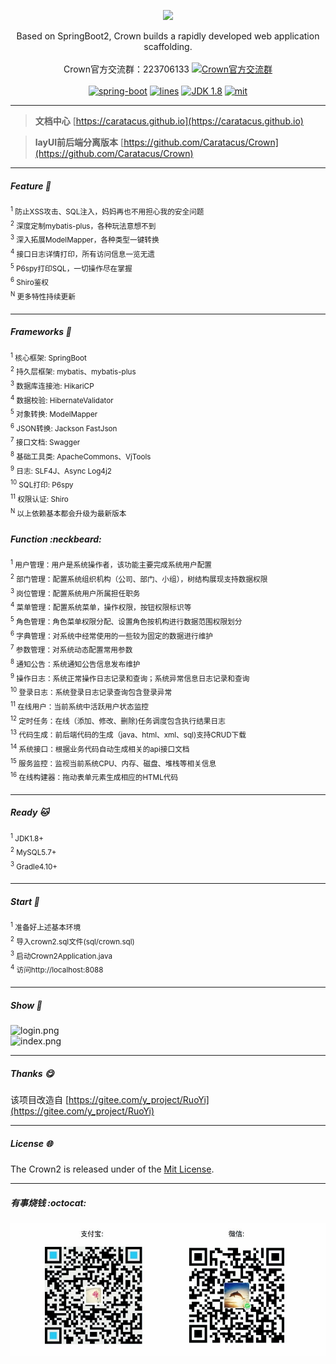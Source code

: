 <p align="center">
    <img src="https://raw.githubusercontent.com/Caratacus/Crown/master/Crown.png" width="300">
    <p align="center">
        Based on SpringBoot2, Crown builds a rapidly developed web application scaffolding.
        <br>      
        <br>      
        <span>
            <span>
                Crown官方交流群：223706133
            </span>
            <span>
                <a target="_blank" href="https://shang.qq.com/wpa/qunwpa?idkey=180c0eb468ec425c7208f49f142e4057f3f83a2fdabfe07ccb4606a414cd6413">
                <img border="0" src="https://pub.idqqimg.com/wpa/images/group.png" alt="Crown官方交流群" title="Crown官方交流群"></a>
            </span>
        </span>
        <br>
        <br>
        <a href="https://spring.io/projects/spring-boot">
        <img src="https://img.shields.io/badge/spring--boot-2.1.1.RELEASE-blue.svg" alt="spring-boot" title="spring-boot"></a>
		<a href="https://github.com/Caratacus/Crown2">
        <img src="https://tokei.rs/b1/github/Caratacus/Crown2?category=lines" alt="lines" title="lines"></a>
		<a href="https://github.com/Caratacus/Crown2">
		<img src="https://img.shields.io/badge/JDK-1.8-green.svg" alt="JDK 1.8" title="JDK 1.8"></a>
		<a href="https://mit-license.org">
        <img src="https://img.shields.io/cocoapods/l/Alamofire.svg?style=flat" alt="mit" title="mit"></a>
    </p>
</p>

-----------------------------------------------------------------------------------------------

> **文档中心** [https://caratacus.github.io](https://caratacus.github.io)

> **layUI前后端分离版本** [https://github.com/Caratacus/Crown](https://github.com/Caratacus/Crown)

-----------------------------------------------------------------------------------------------
##### Feature :rocket:
<sup>
<sup>1</sup> 防止XSS攻击、SQL注入，妈妈再也不用担心我的安全问题 <br/>
<sup>2</sup> 深度定制mybatis-plus，各种玩法意想不到 <br/>
<sup>3</sup> 深入拓展ModelMapper，各种类型一键转换 <br/>
<sup>4</sup> 接口日志详情打印，所有访问信息一览无遗 <br/>
<sup>5</sup> P6spy打印SQL，一切操作尽在掌握 <br/>
<sup>6</sup> Shiro鉴权 <br/>
<sup>N</sup> 更多特性持续更新 <br/>
</sup>

-----------------------------------------------------------------------------------------------
##### Frameworks :microscope:
<sup>
<sup>1</sup> 核心框架: SpringBoot <br/>
<sup>2</sup> 持久层框架: mybatis、mybatis-plus <br/>
<sup>3</sup> 数据库连接池: HikariCP <br/>
<sup>4</sup> 数据校验: HibernateValidator <br/>
<sup>5</sup> 对象转换: ModelMapper <br/>
<sup>6</sup> JSON转换: Jackson FastJson<br/>
<sup>7</sup> 接口文档: Swagger <br/>
<sup>8</sup> 基础工具类: ApacheCommons、VjTools <br/>
<sup>9</sup> 日志: SLF4J、Async Log4j2 <br/>
<sup>10</sup> SQL打印: P6spy <br/>
<sup>11</sup> 权限认证: Shiro <br/>
<sup>N</sup> 以上依赖基本都会升级为最新版本 <br/>
</sup>

##### Function :neckbeard:
<sup>
<sup>1</sup> 用户管理：用户是系统操作者，该功能主要完成系统用户配置 <br/>
<sup>2</sup> 部门管理：配置系统组织机构（公司、部门、小组），树结构展现支持数据权限 <br/>
<sup>3</sup> 岗位管理：配置系统用户所属担任职务 <br/>
<sup>4</sup> 菜单管理：配置系统菜单，操作权限，按钮权限标识等 <br/>
<sup>5</sup> 角色管理：角色菜单权限分配、设置角色按机构进行数据范围权限划分 <br/>
<sup>6</sup> 字典管理：对系统中经常使用的一些较为固定的数据进行维护 <br/>
<sup>7</sup> 参数管理：对系统动态配置常用参数 <br/>
<sup>8</sup> 通知公告：系统通知公告信息发布维护 <br/>
<sup>9</sup> 操作日志：系统正常操作日志记录和查询；系统异常信息日志记录和查询 <br/>
<sup>10</sup> 登录日志：系统登录日志记录查询包含登录异常 <br/>
<sup>11</sup> 在线用户：当前系统中活跃用户状态监控 <br/>
<sup>12</sup> 定时任务：在线（添加、修改、删除)任务调度包含执行结果日志 <br/>
<sup>13</sup> 代码生成：前后端代码的生成（java、html、xml、sql)支持CRUD下载 <br/>
<sup>14</sup> 系统接口：根据业务代码自动生成相关的api接口文档 <br/>
<sup>15</sup> 服务监控：监视当前系统CPU、内存、磁盘、堆栈等相关信息 <br/>
<sup>16</sup> 在线构建器：拖动表单元素生成相应的HTML代码 <br/>
</sup>

-----------------------------------------------------------------------------------------------
##### Ready :cat:
<sup>
<sup>1</sup> JDK1.8+ <br/>
<sup>2</sup> MySQL5.7+ <br/>
<sup>3</sup> Gradle4.10+ <br/>
</sup>

-----------------------------------------------------------------------------------------------
##### Start :dog:
<sup>
<sup>1</sup> 准备好上述基本环境 <br/>
<sup>2</sup> 导入crown2.sql文件(sql/crown.sql) <br/>
<sup>3</sup> 启动Crown2Application.java <br/>
<sup>4</sup> 访问http://localhost:8088 <br/>
</sup>

-----------------------------------------------------------------------------------------------
##### Show :palm_tree:

![login.png](https://images.gitee.com/uploads/images/2019/0723/184701_e503cdb9_620321.png)
<br>
![index.png](https://images.gitee.com/uploads/images/2019/0723/192727_98f03ef7_620321.png)
<br>

-----------------------------------------------------------------------------------------------
##### Thanks :yum:

  该项目改造自 [https://gitee.com/y_project/RuoYi](https://gitee.com/y_project/RuoYi)

-----------------------------------------------------------------------------------------------
##### License :globe_with_meridians:

   The Crown2 is released under of the [Mit License](https://mit-license.org). <br/>

-----------------------------------------------------------------------------------------------
##### 有事烧钱 :octocat:

<img src="https://raw.githubusercontent.com/Caratacus/Resource/master/pay.jpg" alt="pay.jpg" width="650" hight="150">